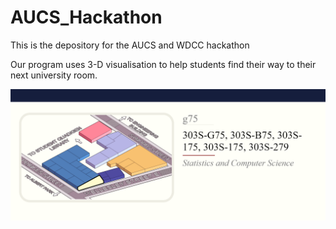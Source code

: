 # AUCS_Hackathon
This is the depository for the AUCS and WDCC hackathon

Our program uses 3-D visualisation to help students find their way to their next university room.

![image](https://github.com/TonyCui02/AUCS_Hackathon/blob/master/demo.PNG)

